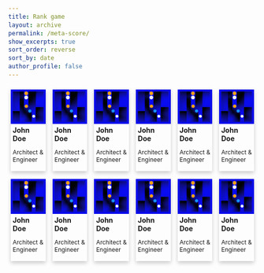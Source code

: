 ```yaml
---
title: Rank game
layout: archive
permalink: /meta-score/
show_excerpts: true
sort_order: reverse
sort_by: date
author_profile: false
---
```

<style>

    .archive{
       width: 100%; 
       padding: 0 0;
       margin: 0 0;
    }
    .card-container {
        display: flex;
        flex-wrap: wrap;
        justify-content: space-between;
        width: 100%;
        box-sizing: border-box;
    }

    .card {
        box-shadow: 0 4px 8px 0 rgba(0, 0, 0, 0.2);
        transition: 0.3s;
        width: 14%; /* 30% - margin */
        margin: 8px 5px;
        box-sizing: border-box;
    }

    .card:hover {
        box-shadow: 0 8px 16px 0 rgba(0, 0, 0, 0.2);
    }

    .container {
        padding: 4px;
    }

    img {
        width: 100%;
        height: auto;
        display: block;
    }

      b {
        font-size: 14px; /* Điều chỉnh kích thước chữ theo mong muốn */
    }

    p {
        font-size: 12px; /* Điều chỉnh kích thước chữ theo mong muốn */
    }
</style>
<body>

<div class="card-container">
     <div class="card">
            <img src="/assets/images/company/3.png" alt="Avatar">
            <div class="container">
                <b>John Doe</b>
                <p>Architect & Engineer</p>
            </div>
        </div>
          <div class="card">
            <img src="/assets/images/company/3.png" alt="Avatar">
            <div class="container">
                <b>John Doe</b>
                <p>Architect & Engineer</p>
            </div>
        </div>
          <div class="card">
            <img src="/assets/images/company/3.png" alt="Avatar">
            <div class="container">
                <b>John Doe</b>
                <p>Architect & Engineer</p>
            </div>
        </div>
          <div class="card">
            <img src="/assets/images/company/3.png" alt="Avatar">
            <div class="container">
                <b>John Doe</b>
                <p>Architect & Engineer</p>
            </div>
        </div>
          <div class="card">
            <img src="/assets/images/company/3.png" alt="Avatar">
            <div class="container">
                <b>John Doe</b>
                <p>Architect & Engineer</p>
            </div>
        </div>
          <div class="card">
            <img src="/assets/images/company/3.png" alt="Avatar">
            <div class="container">
                <b>John Doe</b>
                <p>Architect & Engineer</p>
            </div>
        </div>
          <div class="card">
            <img src="/assets/images/company/3.png" alt="Avatar">
            <div class="container">
                <b>John Doe</b>
                <p>Architect & Engineer</p>
            </div>
        </div>
          <div class="card">
            <img src="/assets/images/company/3.png" alt="Avatar">
            <div class="container">
                <b>John Doe</b>
                <p>Architect & Engineer</p>
            </div>
        </div>
          <div class="card">
            <img src="/assets/images/company/3.png" alt="Avatar">
            <div class="container">
                <b>John Doe</b>
                <p>Architect & Engineer</p>
            </div>
        </div>
          <div class="card">
            <img src="/assets/images/company/3.png" alt="Avatar">
            <div class="container">
                <b>John Doe</b>
                <p>Architect & Engineer</p>
            </div>
        </div>
        <div class="card">
            <img src="/assets/images/company/3.png" alt="Avatar">
            <div class="container">
                <b>John Doe</b>
                <p>Architect & Engineer</p>
            </div>
        </div>
          <div class="card">
            <img src="/assets/images/company/3.png" alt="Avatar">
            <div class="container">
                <b>John Doe</b>
                <p>Architect & Engineer</p>
            </div>
        </div>
        

</div>

</body>